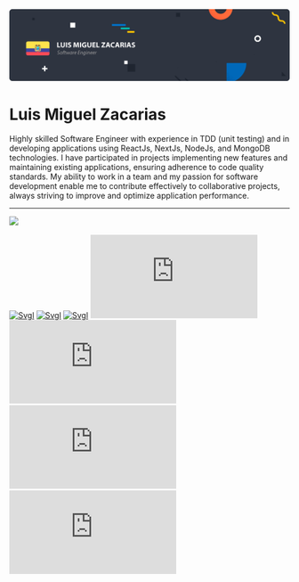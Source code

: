 <img src="https://raw.githubusercontent.com/lmzacarias/lmzacarias/main/Luis%20Miguel%20Zacarias.png" alt="Luis Miguel Zacarias - Software Engineer">

# Luis Miguel Zacarias

Highly skilled Software Engineer with experience in TDD (unit testing) and in developing applications using ReactJs, NextJs, NodeJs, and MongoDB technologies. I have participated in projects implementing new features and maintaining existing applications, ensuring adherence to code quality standards. My ability to work in a team and my passion for software development enable me to contribute effectively to collaborative projects, always striving to improve and optimize application performance.

---

<img align="" height='170px' src="https://github-readme-stats.vercel.app/api?username=lmzacarias&theme=graywhite&show_icons=true&count_private=true"/>

[![Svgl](https://svgl-badge.vercel.app/api/Library/React?theme=light)](https://svgl.app)
[![Svgl](https://svgl-badge.vercel.app/api/Framework/Jasmine?theme=light)](https://svgl.app)
[![Svgl](https://svgl-badge.vercel.app/api/Database/MongoDB?theme=light)](https://svgl.app)
[![Svgl](https://svgl-badge.vercel.app/api/Framework/Next.js?theme=light)](https://svgl.app)
[![Svgl](https://svgl-badge.vercel.app/api/Library/Node.js?theme=light)](https://svgl.app)
[![Svgl](https://svgl-badge.vercel.app/api/Library/Node.js?theme=light)](https://svgl.app)
[![Svgl](https://svgl-badge.vercel.app/api/Framework/Express.js?theme=light)](https://svgl.app)

